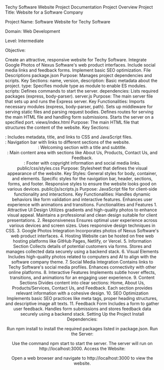 Techy Software Website Project Documentation
Project Overview
Project Title: Website for a Software Company

Project Name: Software Website for Techy Software

Domain: Web Development

Level: Intermediate

Objective:

Create an attractive, responsive website for Techy Software.
Integrate Google Photos of Nexus Software's web product interfaces.
Include social media links and feedback forms.
Implement basic SEO optimization.
File Descriptions
package.json
Purpose: Manages project dependencies and scripts.
Key Sections:
name, version, description: Basic metadata about the project.
type: Specifies module type as module to enable ES modules.
scripts: Defines commands to start the server.
dependencies: Lists required packages (express, body-parser).
server.js
Purpose: The main server file that sets up and runs the Express server.
Key Functionalities:
Imports necessary modules (express, body-parser, path).
Sets up middleware for serving static files and parsing request bodies.
Defines routes for serving the main HTML file and handling form submissions.
Starts the server on a specified port.
views/index.html
Purpose: The main HTML file that structures the content of the website.
Key Sections:
<head>: Includes metadata, title, and links to CSS and JavaScript files.
<nav>: Navigation bar with links to different sections of the website.
<header>: Welcoming section with a title and subtitle.
<div class="container">: Main content area with sections like About Us, Products, Contact Us, and Feedback.
<footer>: Footer with copyright information and social media links.
public/css/styles.css
Purpose: Stylesheet that defines the visual appearance of the website.
Key Styles:
General styles for body, container, and elements.
Specific styles for the navigation bar, header, sections, forms, and footer.
Responsive styles to ensure the website looks good on various devices.
public/js/scripts.js
Purpose: JavaScript file for client-side functionality and interactions.
Key Functionalities:
Handles dynamic behaviors like form validation and interactive features.
Enhances user experience with animations and transitions.
Functionalities and Features
1. Attractive UI Design
Utilizes gradients and high-quality photos to enhance visual appeal.
Maintains a professional and clean design suitable for client presentations.
2. Responsiveness
Ensures optimal user experience across various devices and screen sizes.
Uses responsive design techniques in CSS.
3. Google Photos Integration
Incorporates photos of Nexus Software's web product interfaces.
4. Hosting
Website can be hosted on free web hosting platforms like GitHub Pages, Netlify, or Vercel.
5. Information Section
Collects details of potential customers via forms.
Stores and manages collected data securely using a backend stack.
6. Visual Elements
Includes high-quality photos related to computers and AI to align with the software company theme.
7. Social Media Integration
Contains links to Techy Software's social media profiles.
Enhances connectivity with other online platforms.
8. Interactive Features
Implements subtle hover effects, transitions, and animations for an engaging user experience.
9. Content Sections
Divides content into clear sections: Home, About Us, Products/Services, Contact Us, and Feedback.
Each section provides relevant information with a cohesive design.
10. SEO Optimization
Implements basic SEO practices like meta tags, proper heading structures, and descriptive image alt texts.
11. Feedback Form
Includes a form to gather user feedback.
Handles form submissions and stores feedback data securely using a backend stack.
Setting Up the Project
Install Dependencies:

Run npm install to install the required packages listed in package.json.
Run the Server:

Use the command npm start to start the server.
The server will run on http://localhost:3000.
Access the Website:

Open a web browser and navigate to http://localhost:3000 to view the website.
